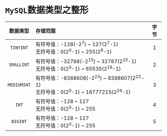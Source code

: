 # `MySQL`数据类型之整形

|  数据类型   | 存储范围                                                     | 字节 |
| :---------: | :----------------------------------------------------------- | :--: |
|  `TINYINT`  | 有符号值：-128(-2<sup>7</sup>) ~ 127(2<sup>7</sup>-1)<br />无符号值：0(2<sup>0</sup>-1) ~ 255(2<sup>8</sup>-1) |  1   |
| `SMALLINT`  | 有符号值：-32768(-2<sup>15</sup>) ~ 32767(2<sup>15</sup>-1)<br />无符号值：0(2<sup>0</sup>-1)  ~ 65535(2<sup>16</sup>-1) |  2   |
| `MEDIUMINT` | 有符号值：-8388608(-2<sup>23</sup>) ~ 8388607(2<sup>23</sup>-1)<br />无符号值：0(2<sup>0</sup>-1)  ~ 16777215(2<sup>24</sup>-1) |  3   |
|    `INT`    | 有符号值：-128 ~ 127<br />无符号值：0(2<sup>0</sup>-1)  ~ 255 |  4   |
|  `BIGINT`   | 有符号值：-128 ~ 127<br />无符号值：0(2<sup>0</sup>-1)  ~ 255 |  5   |

